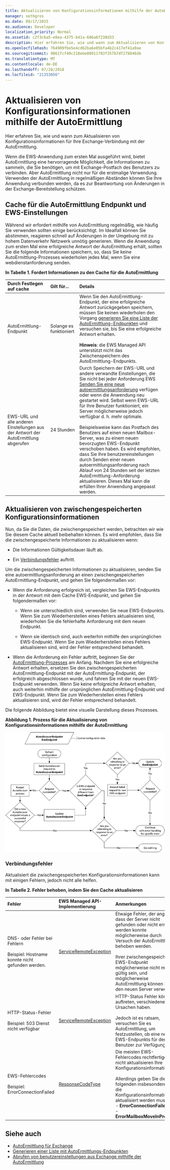 ```yaml
---
title: Aktualisieren von Konfigurationsinformationen mithilfe der AutoErmittlung
manager: sethgros
ms.date: 09/17/2015
ms.audience: Developer
localization_priority: Normal
ms.assetid: c2f3c6a5-e8ea-4375-b41a-686a6f238d33
description: Hier erfahren Sie, wie und wann zum Aktualisieren von Konfigurationsinformationen für Ihre Exchange-Verbindung mit der AutoErmittlung.
ms.openlocfilehash: 764909fbe5e4cd62ba6e05bfa4b2c417ef41a9ae
ms.sourcegitcommit: 9061fcf40c218ebe88911783f357b7df278846db
ms.translationtype: MT
ms.contentlocale: de-DE
ms.lasthandoff: 07/28/2018
ms.locfileid: "21353056"
---
```

# <a name="refresh-configuration-information-by-using-autodiscover"></a>Aktualisieren von Konfigurationsinformationen mithilfe der AutoErmittlung

Hier erfahren Sie, wie und wann zum Aktualisieren von Konfigurationsinformationen für Ihre Exchange-Verbindung mit der AutoErmittlung.
  
Wenn die EWS-Anwendung zum ersten Mal ausgeführt wird, bietet AutoErmittlung eine hervorragende Möglichkeit, die Informationen zu sammeln, die Sie benötigen, um mit Exchange-Postfach des Benutzers zu verbinden. Aber AutoErmittlung nicht nur für die erstmalige Verwendung. Verwenden der AutoErmittlung in regelmäßigen Abständen können Sie Ihre Anwendung verbunden werden, da es zur Beantwortung von Änderungen in der Exchange-Bereitstellung schützen.
  
## <a name="cache-autodiscover-endpoint-and-ews-settings"></a>Cache für die AutoErmittlung Endpunkt und EWS-Einstellungen
<a name="bk_CacheSettings"> </a>

Während wir erfordert mithilfe von AutoErmittlung regelmäßig, wie häufig Sie verwenden sollten einige berücksichtigt. Im Idealfall können Sie abstimmen, reagieren schnell auf Änderungen in der Umgebung mit zu hohem Datenverkehr Netzwerk unnötig generieren. Wenn die Anwendung zum ersten Mal eine erfolgreiche Antwort der AutoErmittlung erhält, sollten Sie die folgende Informationen speichern, so, dass Sie keine AutoErmittlung-Prozesses wiederholen jedes Mal, wenn Sie eine webdienstanforderung senden.
  
**In Tabelle 1. Fordert Informationen zu den Cache für die AutoErmittlung**

|**Durch Festlegen auf cache**|**Gilt für...**|**Details**|
|:-----|:-----|:-----|
|AutoErmittlung-Endpunkt  <br/> |Solange es funktioniert  <br/> |Wenn Sie den AutoErmittlung-Endpunkt, der eine erfolgreiche Antwort zurückgegeben speichern, müssen Sie keinen wiederholen den Vorgang [generieren Sie eine Liste der AutoErmittlung-Endpunkten](how-to-generate-a-list-of-autodiscover-endpoints.md) und versuchen sie, bis Sie eine erfolgreiche Antwort erhalten.<br/><br/> **Hinweis**: die EWS Managed API unterstützt nicht das Zwischenspeichern des AutoErmittlung-Endpunkts.           |
|EWS-URL und alle anderen Einstellungen aus der Antwort der AutoErmittlung abgerufen  <br/> |24 Stunden  <br/> |Durch Speichern der EWS-URL und andere verwandte Einstellungen, die Sie nicht bei jeder Anforderung EWS [Senden Sie eine neue autoermittlungsanforderung](how-to-get-user-settings-from-exchange-by-using-autodiscover.md) verfügen oder wenn die Anwendung neu gestartet wird. Selbst wenn EWS-URL für Ihre Benutzer funktioniert, ein Server möglicherweise jedoch verfügbar d. h. mehr optimale.<br/><br/> Beispielsweise kann das Postfach des Benutzers auf einen neuen Mailbox-Server, was zu einem neuen bevorzugten EWS-Endpunkt verschoben haben. Es wird empfohlen, dass Sie Ihre benutzereinstellungen durch Senden einer neuen autoermittlungsanforderung nach Ablauf von 24 Stunden seit der letzten AutoErmittlung-Anforderung aktualisieren. Dieses Mal kann die erfüllen Ihrer Anwendung angepasst werden.  <br/> |
   
## <a name="refresh-cached-configuration-information"></a>Aktualisieren von zwischengespeicherten Konfigurationsinformationen
<a name="bk_RefreshConfig"> </a>

Nun, da Sie die Daten, die zwischengespeichert werden, betrachten wir wie Sie diesem Cache aktuell beibehalten können. Es wird empfohlen, dass Sie die zwischengespeicherte Informationen zu aktualisieren wenn:
  
- Die Informationen Gültigkeitsdauer läuft ab.
    
- Ein [Verbindungsfehler](#bk_ConnectionErrors) auftritt. 
    
Um die zwischengespeicherten Informationen zu aktualisieren, senden Sie eine autoermittlungsanforderung an einen zwischengespeicherten AutoErmittlung-Endpunkt, und gehen Sie folgendermaßen vor:
  
- Wenn die Anforderung erfolgreich ist, vergleichen Sie EWS-Endpunkts in der Antwort mit dem Cache EWS-Endpunkt, und gehen Sie folgendermaßen vor:
    
  - Wenn sie unterschiedlich sind, verwenden Sie neue EWS-Endpunkts. Wenn Sie zum Wiederherstellen eines Fehlers aktualisieren sind, wiederholen Sie die fehlerhafte Anforderung mit dem neuen Endpunkt.
    
  - Wenn sie identisch sind, auch weiterhin mithilfe den ursprünglichen EWS-Endpunkt. Wenn Sie zum Wiederherstellen eines Fehlers aktualisieren sind, wird der Fehler entsprechend behandelt.
    
- Wenn die Anforderung ein Fehler auftritt, beginnen Sie der [AutoErmittlung-Prozesses](autodiscover-for-exchange.md) am Anfang. Nachdem Sie eine erfolgreiche Antwort erhalten, ersetzen Sie den zwischengespeicherten AutoErmittlung-Endpunkt mit der AutoErmittlung-Endpunkt, der erfolgreich abgeschlossen wurde, und fahren Sie mit der neuen EWS-Endpunkt verwenden. Wenn Sie keine erfolgreiche Antwort erhalten, auch weiterhin mithilfe der ursprünglichen AutoErmittlung-Endpunkt und EWS-Endpunkt. Wenn Sie zum Wiederherstellen eines Fehlers aktualisieren sind, wird der Fehler entsprechend behandelt. 
    
Die folgende Abbildung bietet eine visuelle Darstellung dieses Prozesses.
  
**Abbildung 1. Prozess für die Aktualisierung von Konfigurationsinformationen mithilfe der AutoErmittlung**

![Schematisches Diagramm, das zeigt, wie die AutoErmittlung Konfigurationsinformationen aktualisiert.](media/Ex15_Autodiscover_Refresh_Flowchart.png)
  
### <a name="connection-related-errors"></a>Verbindungsfehler
<a name="bk_ConnectionErrors"> </a>

Aktualisiert die zwischengespeicherten Konfigurationsinformationen kann mit einigen Fehlern, jedoch nicht alle helfen. 
  
**In Tabelle 2. Fehler behoben, indem Sie den Cache aktualisieren**

|**Fehler**|**EWS Managed API-Implementierung**|**Anmerkungen**|
|:-----|:-----|:-----|
|DNS- oder Fehler bei Fehlern<br/><br/> Beispiel: Hostname konnte nicht gefunden werden.  <br/> |[ServiceRemoteException](https://msdn.microsoft.com/library/Microsoft.Exchange.WebServices.Data.ServiceRemoteException.aspx) <br/> |Etwaige Fehler, der angibt, dass der Server nicht gefunden oder nicht erreicht werden konnte möglicherweise durch Versuch der AutoErmittlung behoben werden. <br/><br/> Ihrer zwischengespeicherte EWS-Endpunkt möglicherweise nicht mehr gültig sein, und möglicherweise AutoErmittlung können Sie auf den neuen Server verweisen.  <br/> |
|HTTP-Status-Fehler<br/><br/> Beispiel: 503 Dienst nicht verfügbar  <br/> |[ServiceRemoteException](https://msdn.microsoft.com/library/Microsoft.Exchange.WebServices.Data.ServiceRemoteException.aspx) <br/> |HTTP-Status Fehler können auftreten, verschiedene Ursachen haben.<br/><br/> Jedoch ist es ratsam, versuchen Sie es AutoErmittlung, um festzustellen, ob eine neue EWS-Endpunkts für den Benutzer zur Verfügung steht.  <br/> |
|EWS-Fehlercodes <br/><br/> Beispiel: ErrorConnectionFailed <br/> |[ResponseCodeType](../web-service-reference/responsecode.md) <br/> | Die meisten EWS-Fehlercodes rechtfertigen nicht aktualisieren Ihre Konfigurationsinformationen.<br/><br/> Allerdings geben Sie die folgenden insbesondere, dass die Konfigurationsinformationen aktualisiert werden muss:<br/>- **ErrorConnectionFailed** <br/>- **ErrorMailboxMoveInProgress** <br/> |
   
## <a name="see-also"></a>Siehe auch

- [AutoErmittlung für Exchange](autodiscover-for-exchange.md)  
- [Generieren einer Liste mit AutoErmittlungs-Endpunkten](how-to-generate-a-list-of-autodiscover-endpoints.md)   
- [Abrufen von benutzereinstellungen aus Exchange mithilfe der AutoErmittlung](how-to-get-user-settings-from-exchange-by-using-autodiscover.md)
    

